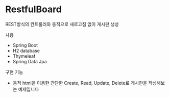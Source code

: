 # RestfulBoard

REST방식의 컨트롤러와 동적으로 새로고침 없이 게시판 생성

사용
<ul>
<li>Spring Boot</li>
<li>H2 database</li>
<li>Thymeleaf</li>
<li>Spring Data Jpa</li>
</ul>

구현 기능
<ul>
<li>동적 html을 이용한 간단한 Create, Read, Update, Delete로 게시판을 작성해보는 예제입니다</li>
</ul>
